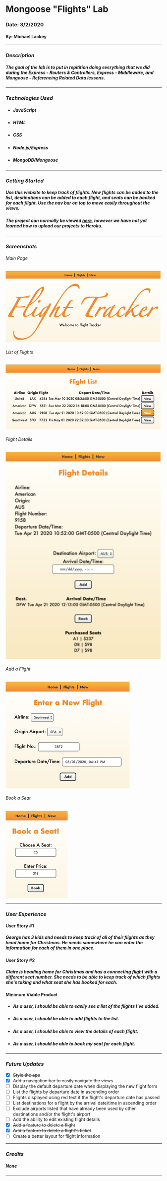 # **Mongoose "Flights" Lab**

### Date: 3/2/2020

#### By: Michael Lackey
***

### ***Description***

##### The goal of the lab is to put in repitition doing everything that we did during the *Express - Routers & Controllers*, *Express - Middleware*, and *Mongoose - Referencing Related Data* lessons.
***

### ***Technologies Used***

* ##### JavaScript
* ##### HTML
* ##### CSS
* ##### Node.js/Express
* ##### MongoDB/Mongoose
***

### ***Getting Started***

##### Use this website to keep track of flights. New flights can be added to the list, destinations can be added to each flight, and seats can be booked for each flight. Use the nav bar on top to move easily throughout the views.
##### The project can normally be viewed [here](https://mlackey9601.github.io/mongoose-flights/), however we have not yet learned how to upload our projects to Heroku.
***

### ***Screenshots***

###### Main Page
![Main Page](public/images/screenshots/index.png)
###### List of Flights
![List of Flights](public/images/screenshots/flights.png)
###### Flight Details
![Flight Details](public/images/screenshots/details.png)
###### Add a Flight
![Add a Flight](public/images/screenshots/new.png)
###### Book a Seat
![Book a Seat](public/images/screenshots/book.png)
***

### ***User Experience***

#### User Story #1
##### George has 3 kids and needs to keep track of all of their flights as they head home for Christmas. He needs somewhere he can enter the information for each of them in one place.
#### User Story #2
##### Claire is heading home for Christmas and has a connecting flight with a different seat number.  She needs to be able to keep track of which flights she's taking and what seat she has booked for each.
#### Minimum Viable Product
* ##### As a user, I should be able to easily see a list of the flights I've added.
* ##### As a user, I should be able to add flights to the list.
* ##### As a user, I should be able to view the details of each flight.
* ##### As a user, I should be able to book my seat for each flight.
***

### ***Future Updates***

- [x] ~~Style the app~~
- [x] ~~Add a navigation bar to easily navigate the views~~
- [ ] Display the default departure date when displaying the new flight form
- [ ] List the flights by departure date in ascending order
- [ ] Flights displayed using red text if the flight's departure date has passed
- [ ] List destinations for a flight by the arrival date/time in ascending order
- [ ] Exclude airports listed that have already been used by other destinations and/or the flight's airport
- [ ] Add the ability to edit existing flight details
- [x] ~~Add a feature to delete a flight~~
- [x] ~~Add a feature to delete a flight's ticket~~
- [ ] Create a better layout for flight information
***

### ***Credits***
  
##### None
***